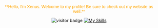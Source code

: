 <div align="center">
  <p style="color: orange; font-family: 'Poppins', sans-serif;">
    **Hello, I'm Xenus. Welcome to my profile! Be sure to check out my website as well.**
  </p>

  <img src="https://visitor-badge.laobi.icu/badge?page_id=jwenjian.visitor-badge" alt="visitor badge" />

  <a href="https://skillicons.dev">
    <img src="https://skillicons.dev/icons?i=js,html,css,nodejs,linux,lua,c,electron" alt="My Skills" />
  </a>
</div>
